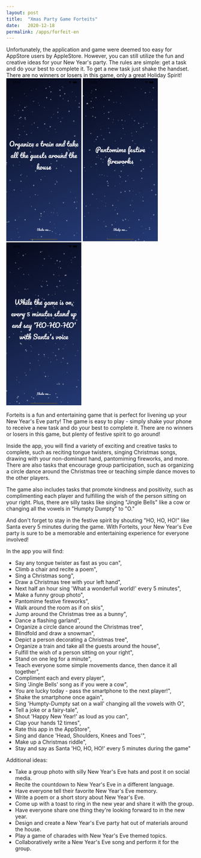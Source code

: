 ```yaml
---
layout: post
title:  "Xmas Party Game Forteits"
date:   2020-12-18
permalink: /apps/forfeit-en
---
```

Unfortunately, the application and game were deemed too easy for AppStore users by AppleStore. However, you can still utilize the fun and creative ideas for your New Year's party.
The rules are simple: get a task and do your best to complete it. To get a new task just shake the handset. There are no winners or losers in this game, only a great Holiday Spirit! 
<img src="/assets/images/forfeit/1.png" width="200"/>
<img src="/assets/images/forfeit/2.png" width="200"/>
<img src="/assets/images/forfeit/3.png" width="200"/>

Forteits is a fun and entertaining game that is perfect for livening up your New Year's Eve party! The game is easy to play - simply shake your phone to receive a new task and do your best to complete it. There are no winners or losers in this game, but plenty of festive spirit to go around!

Inside the app, you will find a variety of exciting and creative tasks to complete, such as reciting tongue twisters, singing Christmas songs, drawing with your non-dominant hand, pantomiming fireworks, and more. There are also tasks that encourage group participation, such as organizing a circle dance around the Christmas tree or teaching simple dance moves to the other players.

The game also includes tasks that promote kindness and positivity, such as complimenting each player and fulfilling the wish of the person sitting on your right. Plus, there are silly tasks like singing "Jingle Bells" like a cow or changing all the vowels in "Humpty Dumpty" to "O."

And don't forget to stay in the festive spirit by shouting "HO, HO, HO!" like Santa every 5 minutes during the game. With Forteits, your New Year's Eve party is sure to be a memorable and entertaining experience for everyone involved!

In the app you will find:

* Say any tongue twister as fast as you can",
* Climb a chair and recite a poem",
* Sing a Christmas song",
* Draw a Christmas tree with your left hand",
* Next half an hour sing 'What a wonderfull world!' every 5 minutes",
* Make a funny group photo",
* Pantomime festive fireworks",
* Walk around the room as if on skis",
* Jump around the Christmas tree as a bunny",
* Dance a flashing garland",
* Organize a circle dance around the Christmas tree",
* Blindfold and draw a snowman",
* Depict a person decorating a Christmas tree",
* Organize a train and take all the guests around the house",
* Fulfill the wish of a person sitting on your right",
* Stand on one leg for a minute",
* Teach everyone some simple movements dance, then dance it all together",
* Compliment each and every player",
* Sing 'Jingle Bells' song as if you were a cow",
* You are lucky today - pass the smartphone to the next player!",
* Shake the smartphone once again",
* Sing 'Humpty-Dumpty sat on a wall' changing all the vowels with O",
* Tell a joke or a fairy-tale",
* Shout 'Happy New Year!' as loud as you can",
* Clap your hands 12 times",
* Rate this app in the AppStore",
* Sing and dance 'Head, Shoulders, Knees and Toes'",
* Make up a Christmas riddle",
* Stay and say as Santa 'HO, HO, HO!' every 5 minutes during the game"

Additional ideas: 

* Take a group photo with silly New Year's Eve hats and post it on social media.
* Recite the countdown to New Year's Eve in a different language.
* Have everyone tell their favorite New Year's Eve memory.
* Write a poem or a short story about New Year's Eve.
* Come up with a toast to ring in the new year and share it with the group.
* Have everyone share one thing they're looking forward to in the new year.
* Design and create a New Year's Eve party hat out of materials around the house.
* Play a game of charades with New Year's Eve themed topics.
* Collaboratively write a New Year's Eve song and perform it for the group.

